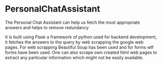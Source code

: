 # PersonalChatAssistant
The Personal Chat Assistant can help us fetch the most appropriate answers and helps to remove redundancy

It is built using Flask a framework of python used for backend development, it fetches the answers to the query by web scrapping the google web pages.
For web scrapping Beautiful Soup has been used and for forms wtf forms have been used. 
One can also scrape own created html web pages to extract any particular information which might not be easily available.
